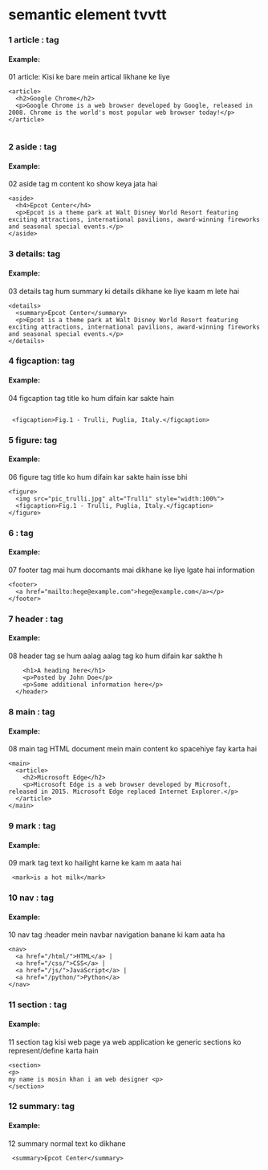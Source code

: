 # semantic element tvvtt

### 1 article : tag
#### Example:

01 article:  Kisi ke bare mein artical likhane ke liye

```
<article>
  <h2>Google Chrome</h2>
  <p>Google Chrome is a web browser developed by Google, released in 2008. Chrome is the world's most popular web browser today!</p>
</article>


```
### 2 aside : tag
#### Example:

02 aside tag m  content  ko show keya  jata hai 
```
<aside>
  <h4>Epcot Center</h4>
  <p>Epcot is a theme park at Walt Disney World Resort featuring exciting attractions, international pavilions, award-winning fireworks and seasonal special events.</p>
</aside>

```
### 3 details: tag
#### Example:
 
 03 details tag hum summary ki details dikhane ke liye kaam m lete hai 
```
<details>
  <summary>Epcot Center</summary>
  <p>Epcot is a theme park at Walt Disney World Resort featuring exciting attractions, international pavilions, award-winning fireworks and seasonal special events.</p>
</details>

```
### 4 figcaption: tag
#### Example:

04  figcaption tag title ko hum difain kar sakte hain 

```

 <figcaption>Fig.1 - Trulli, Puglia, Italy.</figcaption>

```
### 5 figure: tag
#### Example:

 06 figure tag title ko hum difain kar sakte hain isse bhi 
```
<figure>
  <img src="pic_trulli.jpg" alt="Trulli" style="width:100%">
  <figcaption>Fig.1 - Trulli, Puglia, Italy.</figcaption>
</figure>
```
### 6 : tag
#### Example:


07 footer tag mai hum docomants mai dikhane ke liye lgate hai  information 
```
<footer>
  <a href="mailto:hege@example.com">hege@example.com</a></p>
</footer>

```
### 7 header : tag
#### Example:

08 header tag se hum aalag aalag tag ko hum difain kar sakthe h 

```<header>
    <h1>A heading here</h1>
    <p>Posted by John Doe</p>
    <p>Some additional information here</p>
  </header>

```
### 8 main : tag
#### Example:

08 main tag HTML document mein main content ko spacehiye fay karta hai

```
<main>
  <article>
    <h2>Microsoft Edge</h2>
    <p>Microsoft Edge is a web browser developed by Microsoft, released in 2015. Microsoft Edge replaced Internet Explorer.</p>
  </article>
</main>

```
### 9 mark : tag
#### Example:

09 mark tag text ko hailight karne ke kam m aata hai 

```
 <mark>is a hot milk</mark>

```
### 10 nav : tag
#### Example:

10 nav tag :header mein  navbar navigation banane ki kam aata ha

```
<nav>
  <a href="/html/">HTML</a> |
  <a href="/css/">CSS</a> |
  <a href="/js/">JavaScript</a> |
  <a href="/python/">Python</a>
</nav>

```
### 11 section : tag
#### Example:

11 section tag kisi  web page ya  web application ke generic sections 
 ko represent/define karta hain

```
<section>
<p>
my name is mosin khan i am web designer <p>
</section>

```
### 12 summary: tag
#### Example:


 12 summary normal  text ko dikhane   
      
```
 <summary>Epcot Center</summary>

```


